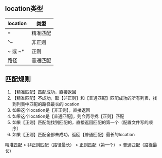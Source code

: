 
## location类型
| location | 类型 |
| --- | --- |
| = | 精准匹配 |
| ^~ | 非正则 |
| ~ 或 ~* | 正则 |
| 路径 | 普通匹配 |

## 匹配规则
1. 【精准匹配】匹配成功，直接返回
2. 【精准匹配】不成功，取【非正则】和【普通匹配】匹配成功的所有列表，找到列表中匹配的路径最长的location
3. 如果这个location是【非正则】，直接返回
4. 如果这个location是【普通匹配】，则会再寻找【正则】匹配
5. 如果【正则】匹配能找到匹配的，直接返回匹配的第一个（配置文件写的顺序）
6. 如果【正则】匹配全部未成功，返回【普通匹配】最长的location

精准匹配 > 非正则匹配（路径最长） > 正则匹配（第一个） > 普通匹配（路径最长）

